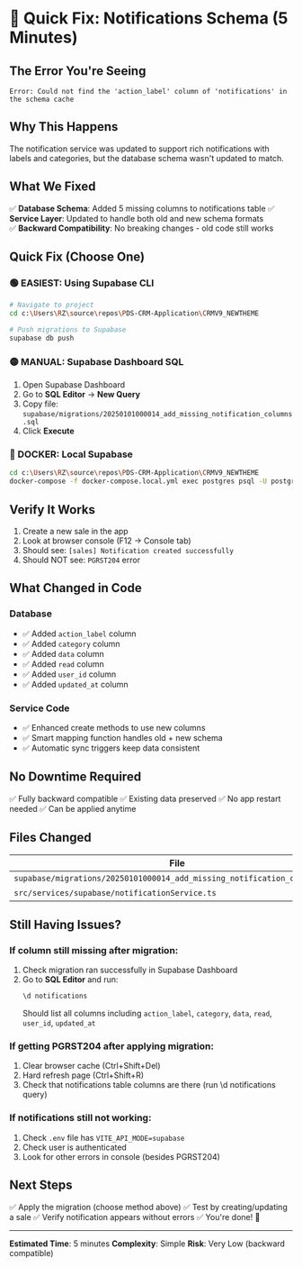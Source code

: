 # 🔧 Quick Fix: Notifications Schema (5 Minutes)

## The Error You're Seeing
```
Error: Could not find the 'action_label' column of 'notifications' in the schema cache
```

## Why This Happens
The notification service was updated to support rich notifications with labels and categories, but the database schema wasn't updated to match.

## What We Fixed
✅ **Database Schema**: Added 5 missing columns to notifications table
✅ **Service Layer**: Updated to handle both old and new schema formats  
✅ **Backward Compatibility**: No breaking changes - old code still works

## Quick Fix (Choose One)

### 🟢 EASIEST: Using Supabase CLI
```bash
# Navigate to project
cd c:\Users\RZ\source\repos\PDS-CRM-Application\CRMV9_NEWTHEME

# Push migrations to Supabase
supabase db push
```

### 🟡 MANUAL: Supabase Dashboard SQL
1. Open Supabase Dashboard
2. Go to **SQL Editor** → **New Query**
3. Copy file: `supabase/migrations/20250101000014_add_missing_notification_columns.sql`
4. Click **Execute**

### 🔴 DOCKER: Local Supabase
```bash
cd c:\Users\RZ\source\repos\PDS-CRM-Application\CRMV9_NEWTHEME
docker-compose -f docker-compose.local.yml exec postgres psql -U postgres < supabase/migrations/20250101000014_add_missing_notification_columns.sql
```

## Verify It Works
1. Create a new sale in the app
2. Look at browser console (F12 → Console tab)
3. Should see: `[sales] Notification created successfully`
4. Should NOT see: `PGRST204` error

## What Changed in Code

### Database
- ✅ Added `action_label` column
- ✅ Added `category` column
- ✅ Added `data` column
- ✅ Added `read` column
- ✅ Added `user_id` column
- ✅ Added `updated_at` column

### Service Code
- ✅ Enhanced create methods to use new columns
- ✅ Smart mapping function handles old + new schema
- ✅ Automatic sync triggers keep data consistent

## No Downtime Required
✅ Fully backward compatible
✅ Existing data preserved
✅ No app restart needed
✅ Can be applied anytime

## Files Changed
| File | Change | Lines |
|------|--------|-------|
| `supabase/migrations/20250101000014_add_missing_notification_columns.sql` | NEW | 50 |
| `src/services/supabase/notificationService.ts` | UPDATED | 30 |

## Still Having Issues?

### If column still missing after migration:
1. Check migration ran successfully in Supabase Dashboard
2. Go to **SQL Editor** and run:
   ```sql
   \d notifications
   ```
   Should list all columns including `action_label`, `category`, `data`, `read`, `user_id`, `updated_at`

### If getting PGRST204 after applying migration:
1. Clear browser cache (Ctrl+Shift+Del)
2. Hard refresh page (Ctrl+Shift+R)
3. Check that notifications table columns are there (run \d notifications query)

### If notifications still not working:
1. Check `.env` file has `VITE_API_MODE=supabase`
2. Check user is authenticated
3. Look for other errors in console (besides PGRST204)

## Next Steps
✅ Apply the migration (choose method above)
✅ Test by creating/updating a sale
✅ Verify notification appears without errors
✅ You're done! 🎉

---
**Estimated Time**: 5 minutes
**Complexity**: Simple
**Risk**: Very Low (backward compatible)